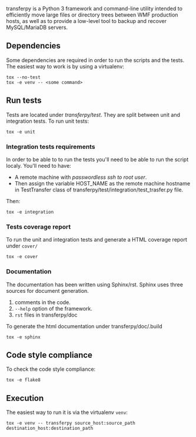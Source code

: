 transferpy is a Python 3 framework and command-line utility intended to efficiently move large files or directory trees between WMF production hosts, as well as to provide a low-level tool to backup and recover MySQL/MariaDB servers.

## Dependencies

Some dependencies are required in order to run the scripts and the tests. The easiest way to work is by using a virtualenv:

```
tox --no-test
tox -e venv -- <some command>
```

## Run tests

Tests are located under *transferpy/test*. They are split between unit and integration tests. To run unit tests:

```
tox -e unit
```

### Integration tests requirements

In order to be able to to run the tests you'll need to be able to run the script localy. You'll need to have:
* A remote machine with *passwordless ssh to root user*.
* Then assign the variable HOST\_NAME as the remote machine hostname in TestTransfer class of transferpy/test/integration/test\_trasfer.py file.

Then:
```
tox -e integration
```

### Tests coverage report

To run the unit and integration tests and generate a HTML coverage report under `cover/`

```
tox -e cover
```

### Documentation

The documentation has been written using Sphinx/rst. Sphinx uses three sources for document generation.

1. comments in the code.
2. `--help` option of the framework.
3. `rst` files in transferpy/doc

To generate the html documentation under transferpy/doc/.build

```
tox -e sphinx
```

## Code style compliance

To check the code style compliance:

```
tox -e flake8
```

## Execution

The easiest way to run it is via the virtualenv `venv`:
```
tox -e venv -- transferpy source_host:source_path destination_host:destination_path
```
